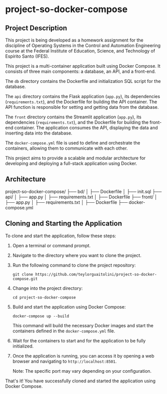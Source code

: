 # project-so-docker-compose

## Project Description
This project is being developed as a homework assignment for the discipline of Operating Systems in the Control and Automation Engineering course at the Federal Institute of Education, Science, and Technology of Espírito Santo (IFES).

This project is a multi-container application built using Docker Compose. It consists of three main components: a database, an API, and a front-end. 

The `db` directory contains the Dockerfile and initialization SQL script for the database. 

The `api` directory contains the Flask application (`app.py`), its dependencies (`requirements.txt`), and the Dockerfile for building the API container. The API function is responsible for setting and getting data from the database.

The `front` directory contains the Streamlit application (`app.py`), its dependencies (`requirements.txt`), and the Dockerfile for building the front-end container. The application consumes the API, displaying the data and inserting data into the database.

The `docker-compose.yml` file is used to define and orchestrate the containers, allowing them to communicate with each other.

This project aims to provide a scalable and modular architecture for developing and deploying a full-stack application using Docker. 

## Architecture
project-so-docker-compose/
├── bd/
│   ├── Dockerfile
│   ├── init.sql
├── api/
│   ├── app.py
│   ├── requirements.txt
│   ├── Dockerfile
├── front/
│   ├── app.py
│   ├── requirements.txt
│   ├── Dockerfile
├── docker-compose.yml

## Cloning and Starting the Application

To clone and start the application, follow these steps:

1. Open a terminal or command prompt.

2. Navigate to the directory where you want to clone the project.

3. Run the following command to clone the project repository:

    ```
    git clone https://github.com/teylorguaitolini/project-so-docker-compose.git
    ```

4. Change into the project directory:

    ```
    cd project-so-docker-compose
    ```

5. Build and start the application using Docker Compose:

    ```
    docker-compose up --build
    ```

    This command will build the necessary Docker images and start the containers defined in the `docker-compose.yml` file.

6. Wait for the containers to start and for the application to be fully initialized.

7. Once the application is running, you can access it by opening a web browser and navigating to `http://localhost:8501`.

    Note: The specific port may vary depending on your configuration.

That's it! You have successfully cloned and started the application using Docker Compose.
